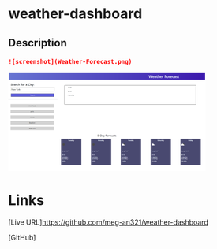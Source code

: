 # weather-dashboard

## Description


```md
![screenshot](Weather-Forecast.png)
```
![screenshot](Weather-Forecast.png)


# Links

[Live URL]https://github.com/meg-an321/weather-dashboard

[GitHub]